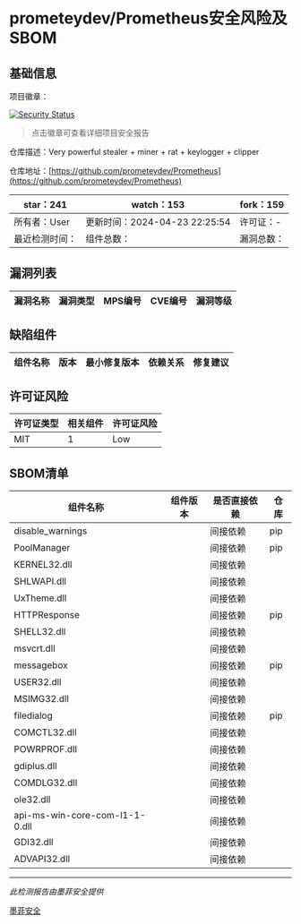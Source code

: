 # prometeydev/Prometheus安全风险及SBOM

## 基础信息

项目徽章：

[![Security Status](https://www.murphysec.com/platform3/v31/badge/1783205829674049536.svg)](https://www.murphysec.com/console/report/1772336443917082624/1783205829674049536)

> 点击徽章可查看详细项目安全报告

仓库描述：Very powerful stealer + miner + rat + keylogger + clipper

仓库地址：[https://github.com/prometeydev/Prometheus](https://github.com/prometeydev/Prometheus)

| star：241 | watch：153 | fork：159 |
| ----------- | -------------- | ------------ |
| 所有者：User | 更新时间：2024-04-23 22:25:54 | 许可证：- |
| 最近检测时间： | 组件总数： | 漏洞总数： |




## 漏洞列表

| 漏洞名称 | 漏洞类型 | MPS编号 | CVE编号 | 漏洞等级 |
| ------- | ------ | ------- | ------ | ----- |





## 缺陷组件

| 组件名称 | 版本 | 最小修复版本 | 依赖关系 | 修复建议 |
| -------- | ---- | ------------ | -------- | -------- |





## 许可证风险

| 许可证类型 | 相关组件 | 许可证风险 |
| ---------- | -------- | ---------- |
|MIT|1|Low|




## SBOM清单

| 组件名称 | 组件版本 | 是否直接依赖 | 仓库 |
| -------- | -------- | ------------ | ---- |
|disable_warnings||间接依赖|pip|
|PoolManager||间接依赖|pip|
|KERNEL32.dll||间接依赖||
|SHLWAPI.dll||间接依赖||
|UxTheme.dll||间接依赖||
|HTTPResponse||间接依赖|pip|
|SHELL32.dll||间接依赖||
|msvcrt.dll||间接依赖||
|messagebox||间接依赖|pip|
|USER32.dll||间接依赖||
|MSIMG32.dll||间接依赖||
|filedialog||间接依赖|pip|
|COMCTL32.dll||间接依赖||
|POWRPROF.dll||间接依赖||
|gdiplus.dll||间接依赖||
|COMDLG32.dll||间接依赖||
|ole32.dll||间接依赖||
|api-ms-win-core-com-l1-1-0.dll||间接依赖||
|GDI32.dll||间接依赖||
|ADVAPI32.dll||间接依赖||


------

*此检测报告由墨菲安全提供*

[墨菲安全](www.murphysec.com)